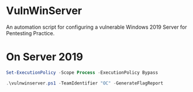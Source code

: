# VulnWinServer
An automation script for configuring a vulnerable Windows 2019 Server for Pentesting Practice.

# On Server 2019

```powershell
Set-ExecutionPolicy -Scope Process -ExecutionPolicy Bypass
```
```powershell
.\vulnwinserver.ps1 -TeamIdentifier "OC" -GenerateFlagReport
```
